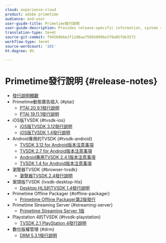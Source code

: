 ```yaml
---
cloud: experience-cloud
product: adobe primetime
audience: end-user
user-guide-title: Primetime發行說明
user-guide-description: Provides release-specific information, system requirements, limitations, fixed issues, and known issues.
translation-type: tm+mt
source-git-commit: f94569b6e2f12d8aa75993099be3f8a85fbb3572
workflow-type: tm+mt
source-wordcount: '101'
ht-degree: 0%

---
```



# Primetime發行說明 {#release-notes}

+ [發行說明概觀](home.md)
+ Primetime動態廣告插入 {#ptai}
   + [PTAI 20.9.1發行說明](ptai-20x-release-notes.md)
   + [PTAI 19.11.1發行說明](ptai-19x-release-notes.md)
+ iOS版TVSDK {#tvsdk-ios}
   + [iOS版TVSDK 3.12發行說明](tvsdk-3x-ios.md)
   + [iOS版TVSDK 1.4發行說明](tvsdk-1-4-ios.md)
+ Android專用的TVSDK {#tvsdk-android}
   + [TVSDK 3.12 for Android版本注意事項](tvsdk-3x-android.md)
   + [TVSDK 2.7 for Android版本注意事項](tvsdk-27-android.md)
   + [Android專用TVSDK 2.4.1版本注意事項](tvsdk-24-android.md)
   + [TVSDK 1.4 for Android版本注意事項](tvsdk-1-4-android.md)
+ 瀏覽器TVSDK {#browser-tvsdk}
   + [瀏覽器TVSDK 2.4發行說明](tvsdk-24-browser.md)
+ 案頭版TVSDK {tvsdk-desktop-hls}
   + [Desktop HLS的TVSDK 1.4發行說明](tvsdk-1-4-desktop-hls.md)
+ Primetime Offline Packager {#offline-packager}
   + [Primetime Offline Packager第2版發行](offline-packager-2x-release-note.md)
+ Primetime Streaming Server {#streaming-server}
   + [Primetime Streaming Server 1版](primetime-streaming-server-1x.md)
+ Playstation 4的TVSDK {#tvsdk-playstation}
   + [TVSDK 2.1 PlayStation 4發行說明](tvsdk-21-ps4.md)
+ 數位版權管理 {#drm}
   + [DRM 5.3.1發行說明](drm-531-release-notes.md)
